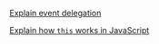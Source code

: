 [Explain event delegation]()

[Explain how `this` works in JavaScript](https://github.com/TinaC/Blog/blob/master/JavaScript/this.md)